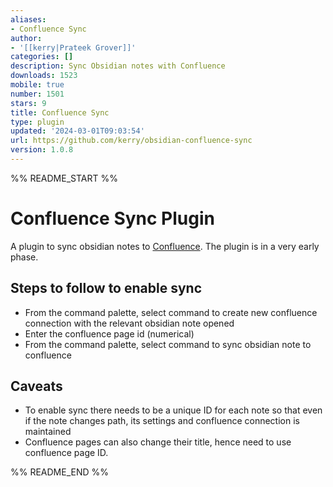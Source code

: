 ```yaml
---
aliases:
- Confluence Sync
author:
- '[[kerry|Prateek Grover]]'
categories: []
description: Sync Obsidian notes with Confluence
downloads: 1523
mobile: true
number: 1501
stars: 9
title: Confluence Sync
type: plugin
updated: '2024-03-01T09:03:54'
url: https://github.com/kerry/obsidian-confluence-sync
version: 1.0.8
---
```


%% README_START %%

# Confluence Sync Plugin

A plugin to sync obsidian notes to [Confluence](https://www.atlassian.com/software/confluence). The plugin is in a very early phase.

## Steps to follow to enable sync

- From the command palette, select command to create new confluence connection with the relevant obsidian note opened
- Enter the confluence page id (numerical)
- From the command palette, select command to sync obsidian note to confluence

## Caveats

- To enable sync there needs to be a unique ID for each note so that even if the note changes path, its settings and confluence connection is maintained
- Confluence pages can also change their title, hence need to use confluence page ID.


%% README_END %%